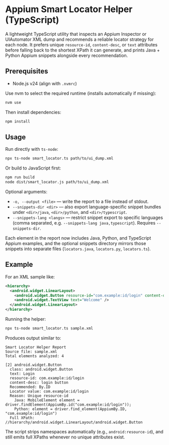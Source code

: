 # Appium Smart Locator Helper (TypeScript)

A lightweight TypeScript utility that inspects an Appium Inspector or UIAutomator XML dump and recommends a reliable locator strategy for each node. It prefers unique `resource-id`, `content-desc`, or `text` attributes before falling back to the shortest XPath it can generate, and prints Java + Python Appium snippets alongside every recommendation.

## Prerequisites
- Node.js v24 (align with `.nvmrc`)

Use nvm to select the required runtime (installs automatically if missing):
```bash
nvm use
```

Then install dependencies:
```bash
npm install
```

## Usage
Run directly with `ts-node`:
```bash
npx ts-node smart_locator.ts path/to/ui_dump.xml
```

Or build to JavaScript first:
```bash
npm run build
node dist/smart_locator.js path/to/ui_dump.xml
```

Optional arguments:
- `-o, --output <file>` — write the report to a file instead of stdout.
- `--snippets-dir <dir>` — also export language-specific snippet bundles under `<dir>/java`, `<dir>/python`, and `<dir>/typescript`.
- `--snippets-lang <langs>` — restrict snippet export to specific languages (comma separated, e.g. `--snippets-lang java,typescript`). Requires `--snippets-dir`.

Each element in the report now includes Java, Python, and TypeScript Appium examples, and the optional snippets directory mirrors those snippets into separate files (`locators.java`, `locators.py`, `locators.ts`).

## Example
For an XML sample like:
```xml
<hierarchy>
  <android.widget.LinearLayout>
    <android.widget.Button resource-id="com.example:id/login" content-desc="login button" text="Login" />
    <android.widget.TextView text="Welcome" />
  </android.widget.LinearLayout>
</hierarchy>
```
Running the helper:
```bash
npx ts-node smart_locator.ts sample.xml
```
Produces output similar to:
```
Smart Locator Helper Report
Source file: sample.xml
Total elements analyzed: 4

[2] android.widget.Button
  class: android.widget.Button
  text: Login
  resource-id: com.example:id/login
  content-desc: login button
  Recommended: By.ID
  Locator value: com.example:id/login
  Reason: Unique resource-id
    Java: MobileElement element = driver.findElement(AppiumBy.id("com.example:id/login"));
    Python: element = driver.find_element(AppiumBy.ID, "com.example:id/login")
  Full XPath: //hierarchy/android.widget.LinearLayout/android.widget.Button
```

The script strips namespaces automatically (e.g., `android:resource-id`), and still emits full XPaths whenever no unique attributes exist.
